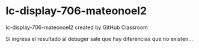 # lc-display-706-mateonoel2
lc-display-706-mateonoel2 created by GitHub Classroom

Si ingresa el resultado al debuger sale que hay diferencias que no existen...
